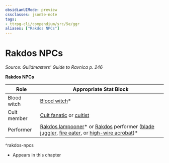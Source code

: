 ```yaml
---
obsidianUIMode: preview
cssclasses: json5e-note
tags:
- ttrpg-cli/compendium/src/5e/ggr
aliases: ["Rakdos NPCs"]
---
```

# Rakdos NPCs
*Source: Guildmasters' Guide to Ravnica p. 246* 

**Rakdos NPCs**

| Role | Appropriate Stat Block |
|------|------------------------|
| Blood witch | [Blood witch](blood-witch-ggr.md)* |
| Cult member | [Cult fanatic](cult-fanatic.md) or [cultist](cultist-xmm.md) |
| Performer | [Rakdos lampooner](rakdos-lampooner-ggr.md)* or [Rakdos](rakdos-ggr.md) performer ([blade juggler](rakdos-performer-blade-juggler-ggr.md), [fire eater](rakdos-performer-fire-eater-ggr.md), or [high-wire acrobat](rakdos-performer-high-wire-acrobat-ggr.md))* |
^rakdos-npcs

* Appears in this chapter